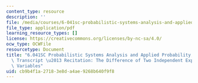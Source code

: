 ```yaml
---
content_type: resource
description: ''
file: /media/courses/6-041sc-probabilistic-systems-analysis-and-applied-probability-fall-2013/cb9b4f1a27183e8da4ae9268b640f9f8_MIT6_041SCF13_The_Difference_of_Two_Independent_Exponential_Random_Variables_300k.pdf
file_type: application/pdf
learning_resource_types: []
license: https://creativecommons.org/licenses/by-nc-sa/4.0/
ocw_type: OCWFile
resourcetype: Document
title: "6.041SC Probabilistic Systems Analysis and Applied Probability, Fall 2013\
  \ Transcript \u2013 Recitation: The Difference of Two Independent ExponentialRandom\
  \ Variables"
uid: cb9b4f1a-2718-3e8d-a4ae-9268b640f9f8
---
```

